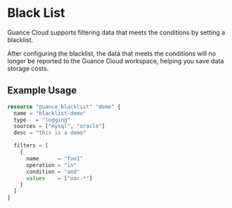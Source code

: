# Black List

Guance Cloud supports filtering data that meets the conditions by setting a blacklist.

After configuring the blacklist, the data that meets the conditions will no longer be reported to the Guance Cloud
workspace, helping you save data storage costs.

## Example Usage

```terraform
resource "guance_blacklist" "demo" {
  name = "blacklist-demo"
  type   = "logging"
  sources = ["mysql", "oracle"]
  desc = "this is a demo"

  filters = [
    {
      name      = "foo1"
      operation = "in"
      condition = "and"
      values    = ["oac-*"]
    }
  ]
}

```